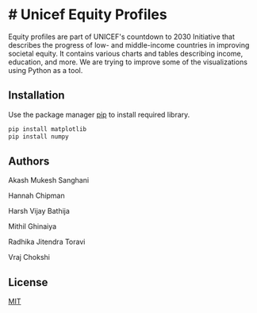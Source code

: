 # # Unicef Equity Profiles

Equity profiles are part of UNICEF's countdown to 2030 Initiative that describes the progress of low- and middle-income countries in improving societal equity. 
It contains various charts and tables describing income, education, and more. We are trying to improve some of the visualizations using Python as a tool.
## Installation

Use the package manager [pip](https://pip.pypa.io/en/stable/) to install required library.

```bash
pip install matplotlib
pip install numpy
```

## Authors
Akash Mukesh Sanghani


Hannah Chipman


Harsh Vijay Bathija

Mithil Ghinaiya


Radhika Jitendra Toravi

Vraj Chokshi




## License
[MIT](https://choosealicense.com/licenses/mit/)
